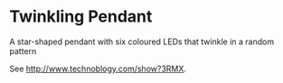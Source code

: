 # Twinkling Pendant
A star-shaped pendant with six coloured LEDs that twinkle in a random pattern

See <http://www.technoblogy.com/show?3RMX>.
